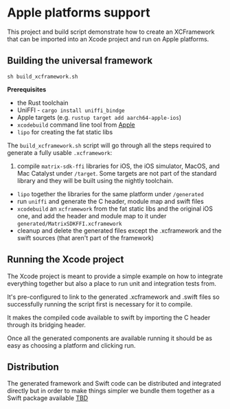 # Apple platforms support

This project and build script demonstrate how to create an XCFramework that can be imported into an Xcode project and run on Apple platforms.

## Building the universal framework

```
sh build_xcframework.sh
```

**Prerequisites**

* the Rust toolchain
* UniFFI - `cargo install uniffi_bindge`
* Apple targets (e.g. `rustup target add aarch64-apple-ios`)
* `xcodebuild` command line tool from [Apple](https://developer.apple.com/library/archive/technotes/tn2339/_index.html)
* `lipo` for creating the fat static libs


The `build_xcframework.sh` script will go through all the steps required to generate a fully usable `.xcframework`:

1. compile `matrix-sdk-ffi` libraries for iOS, the iOS simulator, MacOS, and Mac Catalyst under `/target`. Some targets are not part of the standard library and they will be built using the nightly toolchain. 
* `lipo` together the libraries for the same platform under `/generated`
* run `uniffi` and generate the C header, module map and swift files
* `xcodebuild` an `xcframework` from the fat static libs and the original iOS one, and add the header and module map to it under `generated/MatrixSDKFFI.xcframework`
* cleanup and delete the generated files except the .xcframework and the swift sources (that aren't part of the framework)

## Running the Xcode project

The Xcode project is meant to provide a simple example on how to integrate everything together but also a place to run unit and integration tests from.

It's pre-configured to link to the generated .xcframework and .swift files so successfully running the script first is necessary for it to compile.

It makes the compiled code available to swift by importing the C header through its bridging header.

Once all the generated components are available running it should be as easy as choosing a platform and clicking run.

## Distribution
The generated framework and Swift code can be distributed and integrated directly but in order to make things simpler we bundle them together as a Swift package available [TBD](here)
